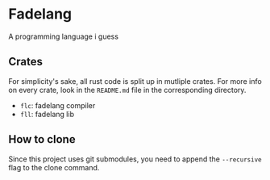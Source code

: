 # Fadelang
A programming language i guess

## Crates
For simplicity's sake, all rust code is split up in mutliple crates.
For more info on every crate, look in the `README.md` file in the corresponding directory.

- `flc`: fadelang compiler
- `fll`: fadelang lib

## How to clone
Since this project uses git submodules, you need to append the
`--recursive` flag to the clone command.

